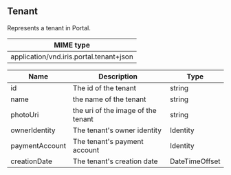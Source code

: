 ## Tenant

Represents a tenant in Portal.

| MIME type                                 |
|-------------------------------------------|
| application/vnd.iris.portal.tenant+json|


| Name                     | Description                                    | Type                         |
|--------------------------|------------------------------------------------|------------------------------|
| id                       | The id of the tenant                           | string                       |
| name                     | the name of the tenant                         | string                       |
| photoUri                 | the uri of the image of the tenant             | string                       |
| ownerIdentity            | The tenant's owner identity                    | Identity                     |
| paymentAccount           | The tenant's payment account                   | Identity                     |
| creationDate             | The tenant's creation date                     | DateTimeOffset               |
